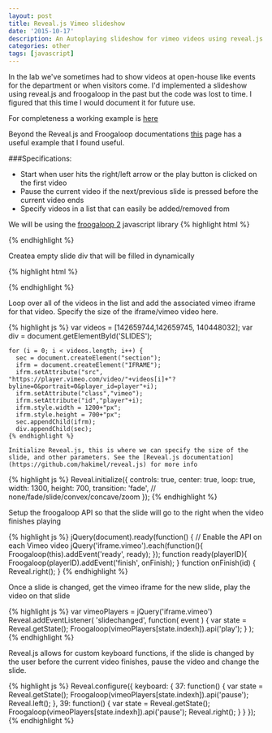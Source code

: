 ```yaml
---
layout: post
title: Reveal.js Vimeo slideshow
date: '2015-10-17'
description: An Autoplaying slideshow for vimeo videos using reveal.js
categories: other
tags: [javascript]
---
```


In the lab we've sometimes had to show videos at open-house like events for the department or when visitors come. I'd implemented a slideshow using reveal.js and froogaloop in the past but the code was lost to time. I figured that this time I would document it for future use. 

For completeness a working example is [here](https://github.com/hmazhar/vimeo_slideshow)

Beyond the Reveal.js and Froogaloop documentations [this](http://labs.funkhausdesign.com/examples/vimeo/froogaloop2-api-basics.html) page has a useful example that I found useful. 

###Specifications:
* Start when user hits the right/left arrow or the play button is clicked on the first video
* Pause the current video if the next/previous slide is pressed before the current video ends
* Specify videos in a list that can easily be added/removed from


We will be using the [froogaloop 2](https://github.com/vimeo/player-api/tree/master/javascript) javascript library
{% highlight html %}
<script src="http://a.vimeocdn.com/js/froogaloop2.min.js"></script>   
{% endhighlight %}

Createa empty slide div that will be filled in dynamically

{% highlight html %}
<div class="reveal">
    <!-- Empty slide container that will be filled in using javascript -->
    <div class="slides" id="SLIDES">
    </div>
  </div>
{% endhighlight %}


Loop over all of the videos in the list and add the associated vimeo iframe for that video. Specify the size of the iframe/vimeo video here.

{% highlight js %}
var videos = [142659744,142659745, 140448032];
    var div = document.getElementById('SLIDES');

    for (i = 0; i < videos.length; i++) { 
      sec = document.createElement("section");
      ifrm = document.createElement("IFRAME");
      ifrm.setAttribute("src", "https://player.vimeo.com/video/"+videos[i]+"?byline=0&portrait=0&player_id=player"+i);
      ifrm.setAttribute("class","vimeo");
      ifrm.setAttribute("id","player"+i);
      ifrm.style.width = 1200+"px";
      ifrm.style.height = 700+"px";
      sec.appendChild(ifrm);
      div.appendChild(sec);
    {% endhighlight %}

    Initialize Reveal.js, this is where we can specify the size of the slide, and other parameters. See the [Reveal.js documentation](https://github.com/hakimel/reveal.js) for more info

{% highlight js %}
    Reveal.initialize({
      controls: true,
      center: true,
      loop: true,
      width: 1300,
      height: 700,
      transition: 'fade', // none/fade/slide/convex/concave/zoom
    });
{% endhighlight %}

Setup the froogaloop API so that the slide will go to the right when the video finishes playing

{% highlight js %}
    jQuery(document).ready(function() {
        // Enable the API on each Vimeo video
        jQuery('iframe.vimeo').each(function(){
          Froogaloop(this).addEvent('ready', ready);
        });
        function ready(playerID){
          Froogaloop(playerID).addEvent('finish', onFinish);
        }
        function onFinish(id) {
          Reveal.right();
        }
    {% endhighlight %}  

Once a slide is changed, get the vimeo iframe for the new slide, play the video on that slide

{% highlight js %}
    var vimeoPlayers = jQuery('iframe.vimeo')
    Reveal.addEventListener( 'slidechanged', function( event ) {
      var state = Reveal.getState();
      Froogaloop(vimeoPlayers[state.indexh]).api('play');
    } );
    {% endhighlight %}

Reveal.js allows for custom keyboard functions, if the slide is changed by the user before the current video finishes, pause the video and change the slide. 

{% highlight js %}
    Reveal.configure({
      keyboard: {
        37: function() {
          var state = Reveal.getState();
          Froogaloop(vimeoPlayers[state.indexh]).api('pause');
          Reveal.left();
        },
        39: function() {
          var state = Reveal.getState();
          Froogaloop(vimeoPlayers[state.indexh]).api('pause');
          Reveal.right();
        }
      }
    });
{% endhighlight %} 